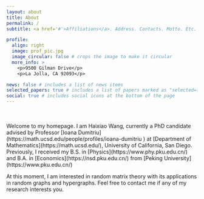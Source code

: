 ```yaml
---
layout: about
title: About
permalink: /
subtitle: <a href='#'>Affiliations</a>. Address. Contacts. Motto. Etc.

profile:
  align: right
  image: prof_pic.jpg
  image_circular: false # crops the image to make it circular
  more_info: >
    <p>9500 Gilman Drive</p>
    <p>La Jolla, CA 92093</p>

news: false # includes a list of news items
selected_papers: true # includes a list of papers marked as "selected={true}"
social: true # includes social icons at the bottom of the page
---
```


<br />
<br />
Welcome to my homepage. I am Haixiao Wang, currently a PhD candidate advised by Professor [Ioana Dumitriu](https://math.ucsd.edu/people/profiles/ioana-dumitriu ) at [Department of Mathematics](https://math.ucsd.edu/), University of California, San Diego. Previously, I received my B.S. in [Physics](https://www.phy.pku.edu.cn/) and B.A. in [Economics](https://nsd.pku.edu.cn/) from [Peking University](https://www.pku.edu.cn/)

At this moment, I am interested in random matrix theory with its applications in random graphs and hypergraphs. Feel free to contact me if any of my research interests you.


 <!-- Write your biography here. Tell the world about yourself. Link to your favorite [subreddit](http://reddit.com). You can put a picture in, too. The code is already in, just name your picture `prof_pic.jpg` and put it in the `img/` folder. -->

 <!-- Put your address / P.O. box / other info right below your picture. You can also disable any of these elements by editing `profile` property of the YAML header of your `_pages/about.md`. Edit `_bibliography/papers.bib` and Jekyll will render your [publications page](/al-folio/publications/) automatically. -->

<!-- Link to your social media connections, too. This theme is set up to use [Font Awesome icons](https://fontawesome.com/) and [Academicons](https://jpswalsh.github.io/academicons/), like the ones below. Add your Facebook, Twitter, LinkedIn, Google Scholar, or just disable all of them. -->
